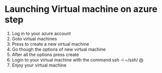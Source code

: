 # Launching Virtual machine on azure step

1. Log in to your azure account
2. Goto virtual machines
3. Press to create a new virtual machine
4. Go though the options of new virtual machine
5. After all the options press create
6. Login to your virtual machine with the command ssh -i ~/ssh/<yourprivatekey> <yourusername>@<virtuam machines ip address>
7. Enjoy your virtual machine 
